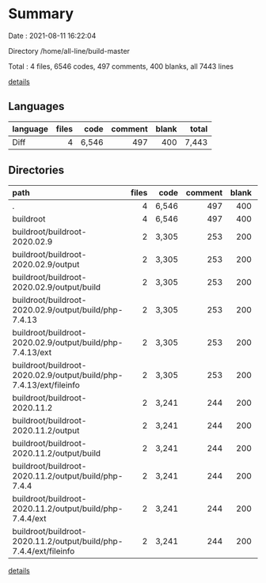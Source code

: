 # Summary

Date : 2021-08-11 16:22:04

Directory /home/all-line/build-master

Total : 4 files,  6546 codes, 497 comments, 400 blanks, all 7443 lines

[details](details.md)

## Languages
| language | files | code | comment | blank | total |
| :--- | ---: | ---: | ---: | ---: | ---: |
| Diff | 4 | 6,546 | 497 | 400 | 7,443 |

## Directories
| path | files | code | comment | blank | total |
| :--- | ---: | ---: | ---: | ---: | ---: |
| . | 4 | 6,546 | 497 | 400 | 7,443 |
| buildroot | 4 | 6,546 | 497 | 400 | 7,443 |
| buildroot/buildroot-2020.02.9 | 2 | 3,305 | 253 | 200 | 3,758 |
| buildroot/buildroot-2020.02.9/output | 2 | 3,305 | 253 | 200 | 3,758 |
| buildroot/buildroot-2020.02.9/output/build | 2 | 3,305 | 253 | 200 | 3,758 |
| buildroot/buildroot-2020.02.9/output/build/php-7.4.13 | 2 | 3,305 | 253 | 200 | 3,758 |
| buildroot/buildroot-2020.02.9/output/build/php-7.4.13/ext | 2 | 3,305 | 253 | 200 | 3,758 |
| buildroot/buildroot-2020.02.9/output/build/php-7.4.13/ext/fileinfo | 2 | 3,305 | 253 | 200 | 3,758 |
| buildroot/buildroot-2020.11.2 | 2 | 3,241 | 244 | 200 | 3,685 |
| buildroot/buildroot-2020.11.2/output | 2 | 3,241 | 244 | 200 | 3,685 |
| buildroot/buildroot-2020.11.2/output/build | 2 | 3,241 | 244 | 200 | 3,685 |
| buildroot/buildroot-2020.11.2/output/build/php-7.4.4 | 2 | 3,241 | 244 | 200 | 3,685 |
| buildroot/buildroot-2020.11.2/output/build/php-7.4.4/ext | 2 | 3,241 | 244 | 200 | 3,685 |
| buildroot/buildroot-2020.11.2/output/build/php-7.4.4/ext/fileinfo | 2 | 3,241 | 244 | 200 | 3,685 |

[details](details.md)